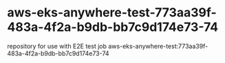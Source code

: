 # aws-eks-anywhere-test-773aa39f-483a-4f2a-b9db-bb7c9d174e73-74
repository for use with E2E test job aws-eks-anywhere-test:773aa39f-483a-4f2a-b9db-bb7c9d174e73-74
